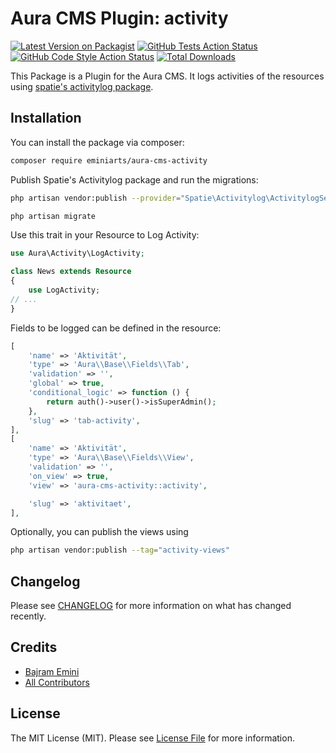 # Aura CMS Plugin: activity

[![Latest Version on Packagist](https://img.shields.io/packagist/v/eminiarts/aura-cms-activity.svg?style=flat-square)](https://packagist.org/packages/eminiarts/aura-cms-activity)
[![GitHub Tests Action Status](https://img.shields.io/github/actions/workflow/status/eminiarts/aura-cms-activity/run-tests.yml?branch=main&label=tests&style=flat-square)](https://github.com/eminiarts/aura-cms-activity/actions?query=workflow%3Arun-tests+branch%3Amain)
[![GitHub Code Style Action Status](https://img.shields.io/github/actions/workflow/status/eminiarts/aura-cms-activity/fix-php-code-style-issues.yml?branch=main&label=code%20style&style=flat-square)](https://github.com/eminiarts/aura-cms-activity/actions?query=workflow%3A"Fix+PHP+code+style+issues"+branch%3Amain)
[![Total Downloads](https://img.shields.io/packagist/dt/eminiarts/aura-cms-activity.svg?style=flat-square)](https://packagist.org/packages/eminiarts/aura-cms-activity)

This Package is a Plugin for the Aura CMS. It logs activities of the resources using [spatie's activitylog package](https://github.com/spatie/laravel-activitylog).


## Installation

You can install the package via composer:

```bash
composer require eminiarts/aura-cms-activity
```

Publish Spatie's Activitylog package and run the migrations:

```bash
php artisan vendor:publish --provider="Spatie\Activitylog\ActivitylogServiceProvider" --tag="activitylog-migrations"

php artisan migrate
```

Use this trait in your Resource to Log Activity:

```php
use Aura\Activity\LogActivity;

class News extends Resource
{
    use LogActivity;
// ...
}
```

Fields to be logged can be defined in the resource:

```php
[
    'name' => 'Aktivität',
    'type' => 'Aura\\Base\\Fields\\Tab',
    'validation' => '',
    'global' => true,
    'conditional_logic' => function () {
        return auth()->user()->isSuperAdmin();
    },
    'slug' => 'tab-activity',
],
[
    'name' => 'Aktivität',
    'type' => 'Aura\\Base\\Fields\\View',
    'validation' => '',
    'on_view' => true,
    'view' => 'aura-cms-activity::activity',

    'slug' => 'aktivitaet',
],

```


Optionally, you can publish the views using

```bash
php artisan vendor:publish --tag="activity-views"
```


## Changelog

Please see [CHANGELOG](CHANGELOG.md) for more information on what has changed recently.


## Credits

- [Bajram Emini](https://github.com/eminiarts)
- [All Contributors](../../contributors)

## License

The MIT License (MIT). Please see [License File](LICENSE.md) for more information.
